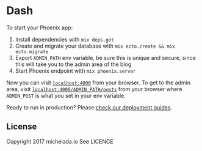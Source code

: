 # Dash

To start your Phoenix app:

  1. Install dependencies with `mix deps.get`
  2. Create and migrate your database with `mix ecto.create && mix ecto.migrate`
  3. Export `ADMIN_PATH` env variable, be sure this is unique and secure, since
     this will take you to the admin area of the blog
  4. Start Phoenix endpoint with `mix phoenix.server`

Now you can visit [`localhost:4000`](http://localhost:4000) from your browser.
To get to the admin area, visit [`localhost:4000/ADMIN_PATH/posts`](http://localhost:4000/ADMIN_PATH/posts) from your browser where `ADMIN_POST` is what you set in your env variable.

Ready to run in production? Please [check our deployment guides](http://www.phoenixframework.org/docs/deployment).

## License
Copyright 2017 michelada.io
See LICENCE
